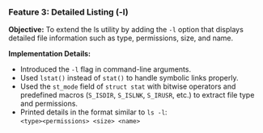 ### Feature 3: Detailed Listing (-l)

**Objective:**
To extend the ls utility by adding the `-l` option that displays detailed file information such as type, permissions, size, and name.

**Implementation Details:**
- Introduced the `-l` flag in command-line arguments.
- Used `lstat()` instead of `stat()` to handle symbolic links properly.
- Used the `st_mode` field of `struct stat` with bitwise operators and predefined macros (`S_ISDIR`, `S_ISLNK`, `S_IRUSR`, etc.) to extract file type and permissions.
- Printed details in the format similar to `ls -l`:  
  `<type><permissions> <size> <name>`
